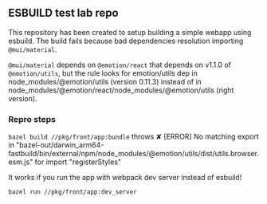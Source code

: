 ## ESBUILD test lab repo

This repository has been created to setup building a simple webapp using esbuild.
The build fails because bad dependencies resolution importing `@mui/material`.

`@mui/material` depends on `@emotion/react` that depends on v1.1.0 of `@emotion/utils`, but the rule looks for emotion/utils dep in node_modules/@emotion/utils (version 0.11.3) instead of in node_modules/@emotion/react/node_modules/@emotion/utils (right version).

### Repro steps

`bazel build //pkg/front/app:bundle` throws ✘ [ERROR] No matching export in "bazel-out/darwin_arm64-fastbuild/bin/external/npm/node_modules/@emotion/utils/dist/utils.browser.esm.js" for import "registerStyles"


It works if you run the app with webpack dev server instead of esbuild!

`bazel run //pkg/front/app:dev_server`
